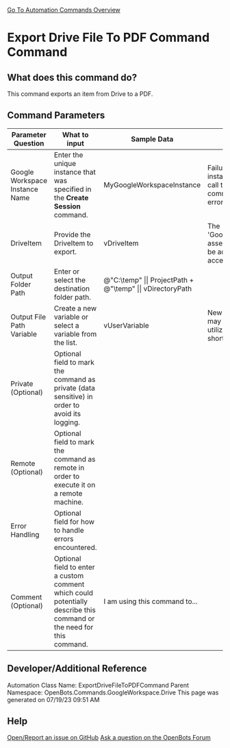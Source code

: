 <!--TITLE: Export Drive File To PDF Command Command -->
<!-- SUBTITLE: a command in the Google Workspace Commands\Drive group. -->
[Go To Automation Commands Overview](/automation-commands)


# Export Drive File To PDF Command Command


## What does this command do?
This command exports an item from Drive to a PDF.


## Command Parameters
| Parameter Question   	| What to input  	|  Sample Data 	| Remarks  	|
| ---                    | ---               | ---           | ---       |
|Google Workspace Instance Name|Enter the unique instance that was specified in the **Create Session** command.|MyGoogleWorkspaceInstance|Failure to enter the correct instance or failure to first call the **Create Session** command will cause an error.|
|DriveItem|Provide the DriveItem to export.|vDriveItem|The 'Google.Apis.Drive.v3.Data' assembly reference must be added to 'Imports' to access this type.|
|Output Folder Path|Enter or select the destination folder path.|@"C:\temp" \|\| ProjectPath + @"\temp" \|\| vDirectoryPath||
|Output File Path Variable|Create a new variable or select a variable from the list.|vUserVariable|New variables/arguments may be instantiated by utilizing the Ctrl+K/Ctrl+J shortcuts.|
|Private (Optional)|Optional field to mark the command as private (data sensitive) in order to avoid its logging.|||
|Remote (Optional)|Optional field to mark the command as remote in order to execute it on a remote machine.|||
|Error Handling|Optional field for how to handle errors encountered.|||
|Comment (Optional)|Optional field to enter a custom comment which could potentially describe this command or the need for this command.|I am using this command to...||


## Developer/Additional Reference
Automation Class Name: ExportDriveFileToPDFCommand
Parent Namespace: OpenBots.Commands.GoogleWorkspace.Drive
This page was generated on 07/19/23 09:51 AM


## Help
[Open/Report an issue on GitHub](https://github.com/OpenBotsAI/OpenBots.Studio/issues/new)
[Ask a question on the OpenBots Forum](https://openbots.ai/forums/)
